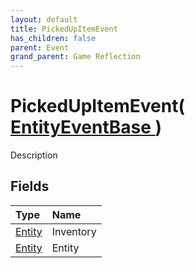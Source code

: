 ```yaml
---
layout: default
title: PickedUpItemEvent
has_children: false
parent: Event
grand_parent: Game Reflection
---
```

# PickedUpItemEvent( [ EntityEventBase ](/docs/game-reflection/events/entity_event_base) )
Description 

## Fields

| Type | Name |
|:-------------|:--------------|
| [Entity](/docs/game-reflection/classes/entity) | Inventory |
| [Entity](/docs/game-reflection/classes/entity) | Entity |


